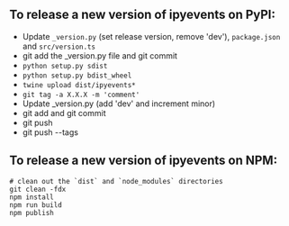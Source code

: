## To release a new version of ipyevents on PyPI:

+ Update `_version.py` (set release version, remove 'dev'), `package.json` and `src/version.ts`
+ git add the _version.py file and git commit
+ `python setup.py sdist`
+ `python setup.py bdist_wheel`
+ `twine upload dist/ipyevents*`
+ `git tag -a X.X.X -m 'comment'`
+ Update _version.py (add 'dev' and increment minor)
+ git add and git commit
+ git push
+ git push --tags

## To release a new version of ipyevents on NPM:

```
# clean out the `dist` and `node_modules` directories
git clean -fdx
npm install
npm run build
npm publish
```
